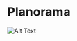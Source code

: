 # Planorama

![Alt Text]([https://www.google.com/url?sa=i&url=https%3A%2F%2Fwww.iconsdb.com%2Fdeep-pink-icons%2Fcalendar-icon.html&psig=AOvVaw3r53tI1Qr2JoRyMsgIfCD-&ust=1729483056881000&source=images&cd=vfe&opi=89978449&ved=0CBQQjRxqFwoTCJCc1syInIkDFQAAAAAdAAAAABAE](https://github.com/jethrojames-aguilar18/event-mngmnt-system/blob/main/logo.png))
